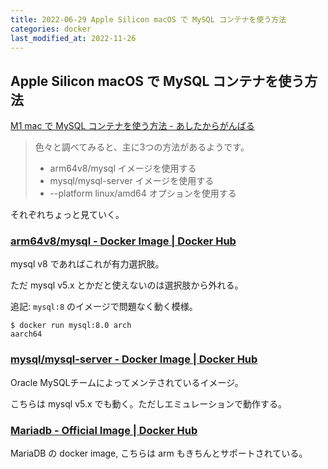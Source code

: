 ```yaml
---
title: 2022-06-29 Apple Silicon macOS で MySQL コンテナを使う方法
categories: docker
last_modified_at: 2022-11-26
---
```


## Apple Silicon macOS で MySQL コンテナを使う方法

[M1 mac で MySQL コンテナを使う方法 - あしたからがんばる](https://toyo.hatenablog.jp/entry/2022/03/02/234159)

> 色々と調べてみると、主に3つの方法があるようです。
> 
> - arm64v8/mysql イメージを使用する
> - mysql/mysql-server イメージを使用する
> - --platform linux/amd64 オプションを使用する

それぞれちょっと見ていく。

### [arm64v8/mysql - Docker Image | Docker Hub](https://hub.docker.com/r/arm64v8/mysql/)

mysql v8 であればこれが有力選択肢。

ただ mysql v5.x とかだと使えないのは選択肢から外れる。

追記: `mysql:8` のイメージで問題なく動く模様。

```console
$ docker run mysql:8.0 arch
aarch64
```

### [mysql/mysql-server - Docker Image | Docker Hub](https://hub.docker.com/r/mysql/mysql-server)

Oracle MySQLチームによってメンテされているイメージ。

こちらは mysql v5.x でも動く。ただしエミュレーションで動作する。

### [Mariadb - Official Image | Docker Hub](https://hub.docker.com/_/mariadb)

MariaDB の docker image, こちらは arm もきちんとサポートされている。
